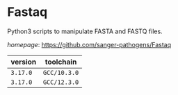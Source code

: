 # Fastaq

Python3 scripts to manipulate FASTA and FASTQ files.

*homepage*: <https://github.com/sanger-pathogens/Fastaq>

version | toolchain
--------|----------
``3.17.0`` | ``GCC/10.3.0``
``3.17.0`` | ``GCC/12.3.0``
